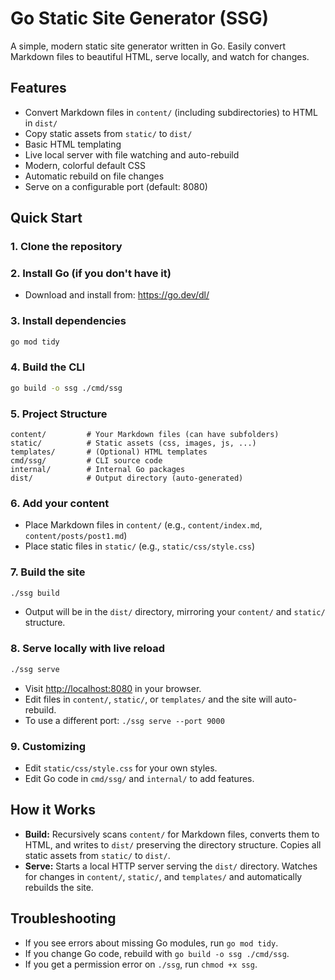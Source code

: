 # Go Static Site Generator (SSG)

A simple, modern static site generator written in Go. Easily convert Markdown files to beautiful HTML, serve locally, and watch for changes.

## Features
- Convert Markdown files in `content/` (including subdirectories) to HTML in `dist/`
- Copy static assets from `static/` to `dist/`
- Basic HTML templating
- Live local server with file watching and auto-rebuild
- Modern, colorful default CSS
- Automatic rebuild on file changes
- Serve on a configurable port (default: 8080)

## Quick Start

### 1. Clone the repository


### 2. Install Go (if you don't have it)
- Download and install from: https://go.dev/dl/

### 3. Install dependencies
```sh
go mod tidy
```

### 4. Build the CLI
```sh
go build -o ssg ./cmd/ssg
```

### 5. Project Structure
```
content/         # Your Markdown files (can have subfolders)
static/          # Static assets (css, images, js, ...)
templates/       # (Optional) HTML templates
cmd/ssg/         # CLI source code
internal/        # Internal Go packages
dist/            # Output directory (auto-generated)
```

### 6. Add your content
- Place Markdown files in `content/` (e.g., `content/index.md`, `content/posts/post1.md`)
- Place static files in `static/` (e.g., `static/css/style.css`)

### 7. Build the site
```sh
./ssg build
```
- Output will be in the `dist/` directory, mirroring your `content/` and `static/` structure.

### 8. Serve locally with live reload
```sh
./ssg serve
```
- Visit [http://localhost:8080](http://localhost:8080) in your browser.
- Edit files in `content/`, `static/`, or `templates/` and the site will auto-rebuild.
- To use a different port: `./ssg serve --port 9000`

### 9. Customizing
- Edit `static/css/style.css` for your own styles.
- Edit Go code in `cmd/ssg/` and `internal/` to add features.

## How it Works
- **Build:** Recursively scans `content/` for Markdown files, converts them to HTML, and writes to `dist/` preserving the directory structure. Copies all static assets from `static/` to `dist/`.
- **Serve:** Starts a local HTTP server serving the `dist/` directory. Watches for changes in `content/`, `static/`, and `templates/` and automatically rebuilds the site.

## Troubleshooting
- If you see errors about missing Go modules, run `go mod tidy`.
- If you change Go code, rebuild with `go build -o ssg ./cmd/ssg`.
- If you get a permission error on `./ssg`, run `chmod +x ssg`.
